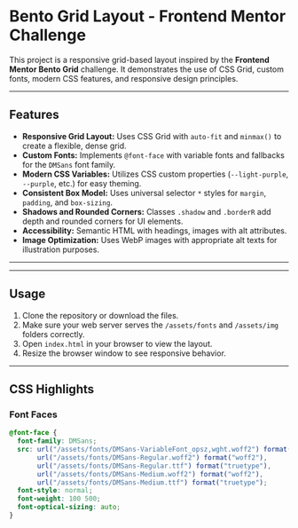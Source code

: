 # Bento Grid Layout - Frontend Mentor Challenge

This project is a responsive grid-based layout inspired by the **Frontend Mentor Bento Grid** challenge. It demonstrates the use of CSS Grid, custom fonts, modern CSS features, and responsive design principles.

---

## Features

- **Responsive Grid Layout:** Uses CSS Grid with `auto-fit` and `minmax()` to create a flexible, dense grid.
- **Custom Fonts:** Implements `@font-face` with variable fonts and fallbacks for the `DMSans` font family.
- **Modern CSS Variables:** Utilizes CSS custom properties (`--light-purple`, `--purple`, etc.) for easy theming.
- **Consistent Box Model:** Uses universal selector `*` styles for `margin`, `padding`, and `box-sizing`.
- **Shadows and Rounded Corners:** Classes `.shadow` and `.borderR` add depth and rounded corners for UI elements.
- **Accessibility:** Semantic HTML with headings, images with alt attributes.
- **Image Optimization:** Uses WebP images with appropriate alt texts for illustration purposes.

---


---

## Usage

1. Clone the repository or download the files.
2. Make sure your web server serves the `/assets/fonts` and `/assets/img` folders correctly.
3. Open `index.html` in your browser to view the layout.
4. Resize the browser window to see responsive behavior.

---

## CSS Highlights
### Font Faces
```css
@font-face {
  font-family: DMSans;
  src: url("/assets/fonts/DMSans-VariableFont_opsz,wght.woff2") format("woff2-variations"),
       url("/assets/fonts/DMSans-Regular.woff2") format("woff2"),
       url("/assets/fonts/DMSans-Regular.ttf") format("truetype"),
       url("/assets/fonts/DMSans-Medium.woff2") format("woff2"),
       url("/assets/fonts/DMSans-Medium.ttf") format("truetype");
  font-style: normal;
  font-weight: 100 500;
  font-optical-sizing: auto;
}


